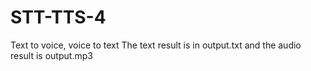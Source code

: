 # STT-TTS-4
Text to voice, voice to text
The text result is in output.txt and the audio result is output.mp3
